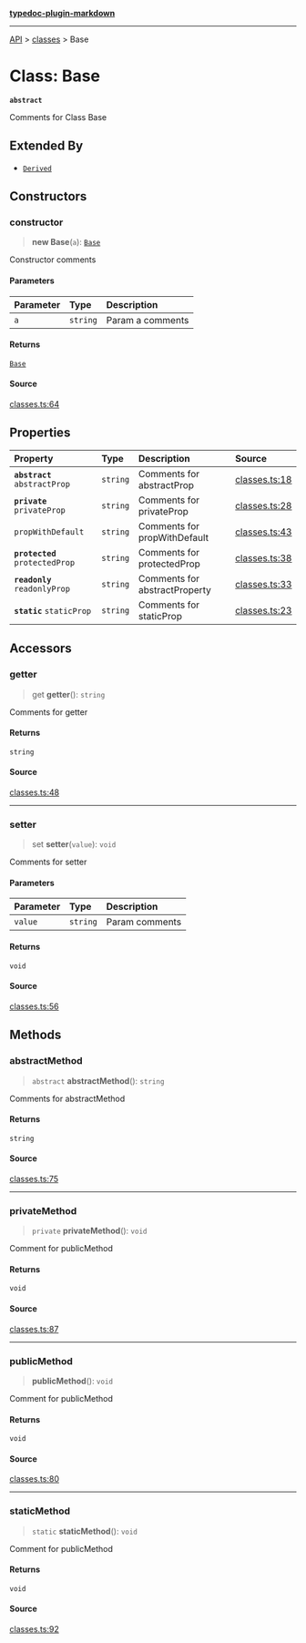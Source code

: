 [**typedoc-plugin-markdown**](../../README.md)

***

[API](../../API.md) > [classes](../README.md) > Base

# Class: Base

**`abstract`**

Comments for Class Base

## Extended By

- [`Derived`](class.Derived.md)

## Constructors

<a id="constructor" name="constructor"></a>

### constructor

> **new Base**(`a`): [`Base`](class.Base.md)

Constructor comments

#### Parameters

| Parameter | Type | Description |
| :------ | :------ | :------ |
| `a` | `string` | Param a comments |

#### Returns

[`Base`](class.Base.md)

#### Source

[classes.ts:64](https://github.com/tgreyuk/typedoc-plugin-markdown/blob/c071d51/packages/typedoc-plugin-markdown/test/stubs/default/classes.ts#L64)

## Properties

| Property | Type | Description | Source |
| :------ | :------ | :------ | :------ |
| <a id="abstractprop" name="abstractprop"></a> **`abstract`** `abstractProp` | `string` | Comments for abstractProp | [classes.ts:18](https://github.com/tgreyuk/typedoc-plugin-markdown/blob/c071d51/packages/typedoc-plugin-markdown/test/stubs/default/classes.ts#L18) |
| <a id="privateprop" name="privateprop"></a> **`private`** `privateProp` | `string` | Comments for privateProp | [classes.ts:28](https://github.com/tgreyuk/typedoc-plugin-markdown/blob/c071d51/packages/typedoc-plugin-markdown/test/stubs/default/classes.ts#L28) |
| <a id="propwithdefault" name="propwithdefault"></a> `propWithDefault` | `string` | Comments for propWithDefault | [classes.ts:43](https://github.com/tgreyuk/typedoc-plugin-markdown/blob/c071d51/packages/typedoc-plugin-markdown/test/stubs/default/classes.ts#L43) |
| <a id="protectedprop" name="protectedprop"></a> **`protected`** `protectedProp` | `string` | Comments for protectedProp | [classes.ts:38](https://github.com/tgreyuk/typedoc-plugin-markdown/blob/c071d51/packages/typedoc-plugin-markdown/test/stubs/default/classes.ts#L38) |
| <a id="readonlyprop" name="readonlyprop"></a> **`readonly`** `readonlyProp` | `string` | Comments for abstractProperty | [classes.ts:33](https://github.com/tgreyuk/typedoc-plugin-markdown/blob/c071d51/packages/typedoc-plugin-markdown/test/stubs/default/classes.ts#L33) |
| <a id="staticprop" name="staticprop"></a> **`static`** `staticProp` | `string` | Comments for staticProp | [classes.ts:23](https://github.com/tgreyuk/typedoc-plugin-markdown/blob/c071d51/packages/typedoc-plugin-markdown/test/stubs/default/classes.ts#L23) |

## Accessors

<a id="getter" name="getter"></a>

### getter

> get **getter**(): `string`

Comments for getter

#### Returns

`string`

#### Source

[classes.ts:48](https://github.com/tgreyuk/typedoc-plugin-markdown/blob/c071d51/packages/typedoc-plugin-markdown/test/stubs/default/classes.ts#L48)

***

<a id="setter" name="setter"></a>

### setter

> set **setter**(`value`): `void`

Comments for setter

#### Parameters

| Parameter | Type | Description |
| :------ | :------ | :------ |
| `value` | `string` | Param comments |

#### Returns

`void`

#### Source

[classes.ts:56](https://github.com/tgreyuk/typedoc-plugin-markdown/blob/c071d51/packages/typedoc-plugin-markdown/test/stubs/default/classes.ts#L56)

## Methods

<a id="abstractmethod" name="abstractmethod"></a>

### abstractMethod

> `abstract` **abstractMethod**(): `string`

Comments for abstractMethod

#### Returns

`string`

#### Source

[classes.ts:75](https://github.com/tgreyuk/typedoc-plugin-markdown/blob/c071d51/packages/typedoc-plugin-markdown/test/stubs/default/classes.ts#L75)

***

<a id="privatemethod" name="privatemethod"></a>

### privateMethod

> `private` **privateMethod**(): `void`

Comment for publicMethod

#### Returns

`void`

#### Source

[classes.ts:87](https://github.com/tgreyuk/typedoc-plugin-markdown/blob/c071d51/packages/typedoc-plugin-markdown/test/stubs/default/classes.ts#L87)

***

<a id="publicmethod" name="publicmethod"></a>

### publicMethod

> **publicMethod**(): `void`

Comment for publicMethod

#### Returns

`void`

#### Source

[classes.ts:80](https://github.com/tgreyuk/typedoc-plugin-markdown/blob/c071d51/packages/typedoc-plugin-markdown/test/stubs/default/classes.ts#L80)

***

<a id="staticmethod" name="staticmethod"></a>

### staticMethod

> `static` **staticMethod**(): `void`

Comment for publicMethod

#### Returns

`void`

#### Source

[classes.ts:92](https://github.com/tgreyuk/typedoc-plugin-markdown/blob/c071d51/packages/typedoc-plugin-markdown/test/stubs/default/classes.ts#L92)
